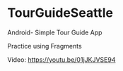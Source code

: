 # TourGuideSeattle
Android- Simple Tour Guide App

Practice using Fragments

Video: https://youtu.be/01jJKJVSE94
